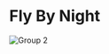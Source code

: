 # Fly By Night

![Group 2](https://user-images.githubusercontent.com/113536050/228890745-edae1014-8f2a-40a2-84e5-326080596356.png)

